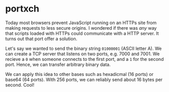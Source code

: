 # portxch

Today most browsers prevent JavaScript running on an HTTPs site from making requests to less secure origins. 
I wondered if there was *any* way that scripts loaded with HTTPs could communicate with a HTTP server. It 
turns out that port offer a solution.

Let's say we wanted to send the binary string `01000001` (ASCII letter A). We can create a TCP server that 
listens on two ports, e.g. 7000 and 7001. We recieve a `0` when someone connects to the first port, and a 
`1` for the second port. Hence, we can transfer arbitrary binary data.

We can apply this idea to other bases such as hexadicmal (16 ports) or base64 (64 ports). With 256 ports, 
we can reliably send about 16 bytes per second. Cool!
